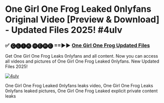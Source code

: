 # One Girl One Frog Leaked 0nlyfans Original Video [Preview & Download] - Updated Files 2025! #4ulv

<h3>✅ 🅒🅛🅘🅚 🅗🅔🅡🅔 ==►► <a href="https://mediafile.pages.dev?q=One+Girl+One+Frog&ref=B5R" rel="nofollow">One Girl One Frog Updated Files</a></h3>

Get One Girl One Frog Leaks 0nlyfans and all content. Now you can access all videos and pictures of One Girl One Frog Leaked 0nlyfans. New Updated Files 2025!

[![4ulv](https://github.com/user-attachments/assets/f5210949-1d50-4880-9bd9-f37c6975c838)](https://mediafile.pages.dev?q=One+Girl+One+Frog&ref=B5R)

One Girl One Frog Leaked 0nlyfans leaks video, One Girl One Frog Leaks 0nlyfans leaked pictures, One Girl One Frog Leaked explicit private content leaks